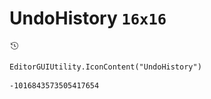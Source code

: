 # UndoHistory `16x16`
<img src="/img/UndoHistory.png" width=16 height=16>

``` CSharp
EditorGUIUtility.IconContent("UndoHistory")
```
```
-1016843573505417654
```
